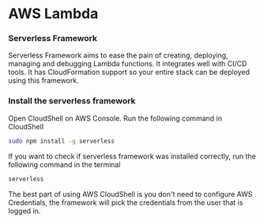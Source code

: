 # AWS Lambda

### Serverless Framework

Serverless Framework aims to ease the pain of creating, deploying, managing and debugging Lambda functions.
It integrates well with CI/CD tools.
It has CloudFormation support so your entire stack can be deployed using this framework.

### Install the serverless framework

Open CloudShell on AWS Console. Run the following command in CloudShell

```sh
sudo npm install -g serverless
```

If you want to check if serverless framework was installed correctly, run the following command in the terminal

```sh
serverless
```

The best part of using AWS CloudShell is you don't need to configure AWS Credentials, the framework will pick the credentials from the user that is logged in.

